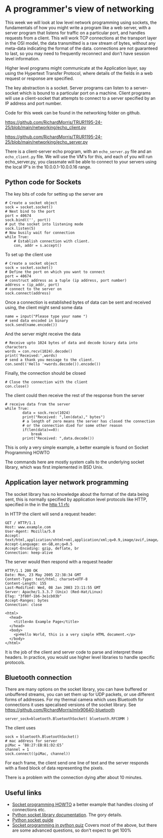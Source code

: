 # A programmer's view of networking

This week we will look at low level network programming using sockets, the fundamentals of how you might write a program like a web server, with a server program that listens for traffic on a particular port, and handles requests from a client. 
This will work TCP connections at the transport layer in the OSI model, the data transmitted is a raw stream of bytes, without any meta-data indicating the format of the data. 
connections are not guaranteed to last, so you may need to frequently reconnect and don't have session level information.  

Higher level programs might communicate at the Application layer, say using the Hypertext Transfer Protocol, where details of the fields in a web request or response are specified. 

The key abstraction is a socket. Server programs can listen to a server-socket which is bound to a particular port on a machine. Client programs will use a client-socket that attempts to connect to a server specified by an IP address and port number. 

Code for this week can be found in the networking folder on github.

 https://github.com/RichardMorris/TRUR1195-24-25/blob/main/networking/echo_client.py

https://github.com/RichardMorris/TRUR1195-24-25/blob/main/networking/echo_server.py

There is a client-server echo program, with an `echo_server.py` file and an `echo_client.py` file. 
We will use the VM's for this, and each of you will run echo_server.py, you classmate will be able to connect to your servers using the local IP's in the 10.0.0.1-10.0.0.16 range. 

## Python code for Sockets
The key bits of code for setting up the server are

```
# Create a socket object
sock = socket.socket() 
# Next bind to the port
port = 40674
sock.bind(('', port))
# put the socket into listening mode
sock.listen(5)
# Now busily wait for connection
while True:
    # Establish connection with client.
    con, addr = s.accept()
```

To set up the client use
```
# Create a socket object
sock = socket.socket()
# Define the port on which you want to connect
port = 40674
# construct address as a tuple (ip address, port number)
address = (ip_addr, port)
# connect to the server on 
sock.connect(address)
```
Once a connection is established bytes of data can be sent and received using, the client might send some data
```
name = input("Please type your name ")
# send data encoded in binary
sock.send(name.encode())
```
And the server might receive the data
```
# Receive upto 1024 bytes of data and decode binary data into characters
words = con.recv(1024).decode()
print('Received:',words)
# send a thank you message to the client.
con.send(('Hello '+words.decode()).encode())
```

Finally, the connection should be closed
```
# Close the connection with the client
con.close()
```
The client could then receive the rest of the response from the server
```
# receive data from the server
while True:
        data = sock.recv(1024)
        print("Received: ",len(data)," bytes")
        # a length of zero means the server has closed the connection
        # or the connection died for some other reason
        if(len(data)==0):
            break
        print("Received: ",data.decode())
```
This is only a very simple example, a better example is found on  Socket Programming HOWTO

The commands here are mostly system calls to the underlying socket library, which was first implemented in BSD Unix.  

## Application layer network programming

The socket library has no knowledge about the format of the data being sent, this is normally specified by application level protocols like HTTP, specified in the in the 
[http 1.1 rfc](https://datatracker.ietf.org/doc/html/rfc9112)


In HTTP the client will send a request header:
```
GET / HTTP/1.1
Host: www.example.com
User-Agent: Mozilla/5.0
Accept: text/html,application/xhtml+xml,application/xml;q=0.9,image/avif,image/webp,*/*;q=0.8
Accept-Language: en-GB,en;q=0.5
Accept-Encoding: gzip, deflate, br
Connection: keep-alive
 ```

The server would then respond with a request header
```
HTTP/1.1 200 OK
Date: Mon, 23 May 2005 22:38:34 GMT
Content-Type: text/html; charset=UTF-8
Content-Length: 155
Last-Modified: Wed, 08 Jan 2003 23:11:55 GMT
Server: Apache/1.3.3.7 (Unix) (Red-Hat/Linux)
ETag: "3f80f-1b6-3e1cb03b"
Accept-Ranges: bytes
Connection: close

<html>
  <head>
    <title>An Example Page</title>
  </head>
  <body>
    <p>Hello World, this is a very simple HTML document.</p>
  </body>
</html>
``` 

It is the job of the client and server code to parse and interpret these headers. In practice, you would use higher level libraries to handle specific protocols.

## Bluetooth connection 

There are many options on the socket library, you can have buffered or unbuffered streams, you can set them up for UDP packets, or use different forms of addresses. For my thermal camera which uses Bluetooth for connections it uses 
specalised versions of the socket library. See https://github.com/RichardMorris/mlx90640-bluetooth
```
server_sock=bluetooth.BluetoothSocket( bluetooth.RFCOMM )
```
The client uses
```
sock = bluetooth.BluetoothSocket()
# mac address for server
piMac = ‘B8:27:EB:B1:D2:E5’
channel = 1
sock.connect((piMac, channel))
```
For each frame, the client send one line of text and the server responds with a fixed block of data representing the pixels.

There is a problem with the connection dying after about 10 minutes.  

## Useful links

* [Socket programming HOWTO](https://docs.python.org/3/howto/sockets.html) a better example that handles closing of connections etc.
* [Python socket library documentation](https://docs.python.org/3/library/socket.html). The gory details.
* [Python socket guide](https://realpython.com/python-sockets/)
* [Socket programming in python quiz](https://realpython.com/quizzes/socket-programming-in-python/) Covers most of the above, but there are some advanced questions, so don't expect to get 100% 
